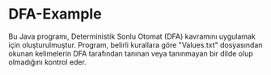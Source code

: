 # DFA-Example
Bu Java programı, Deterministik Sonlu Otomat (DFA) kavramını uygulamak için oluşturulmuştur. Program, belirli kurallara göre "Values.txt" dosyasından okunan kelimelerin DFA tarafından tanınan veya tanınmayan bir dilde olup olmadığını kontrol eder.
